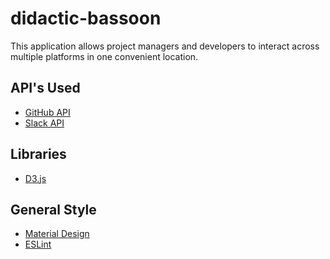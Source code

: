 # didactic-bassoon

This application allows project managers and developers to interact across
multiple platforms in one convenient location.

## API's Used
* [GitHub API](https://developer.github.com/v3/)
* [Slack API](https://api.slack.com/)

## Libraries
* [D3.js](https://d3js.org/)

## General Style
* [Material Design](https://material.io/guidelines/)
* [ESLint](https://eslint.org/)
